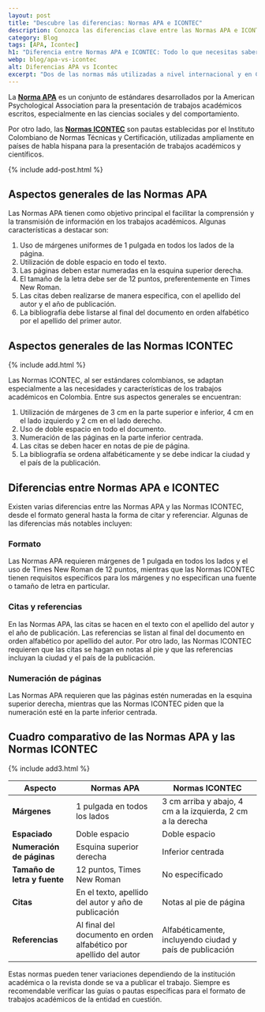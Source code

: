 ```yaml
---
layout: post
title: "Descubre las diferencias: Normas APA e ICONTEC"
description: Conozca las diferencias clave entre las Normas APA e ICONTEC con nuestra guía completa. ¡Encuentra la respuesta a tus dudas aquí!
category: Blog
tags: [APA, Icontec]
h1: "Diferencia entre Normas APA e ICONTEC: Todo lo que necesitas saber"
webp: blog/apa-vs-icontec
alt: Diferencias APA vs Icontec
excerpt: "Dos de las normas más utilizadas a nivel internacional y en Colombia son las normas APA e ICONTEC. ¿Pero cuál es la diferencia entre estas dos? ¿Cómo saber cuándo utilizar una y no la otra?"
---
```

La **[Norma APA]({{'normas-apa'|relative_url}})** es un conjunto de estándares desarrollados por la American Psychological Association para la presentación de trabajos académicos escritos, especialmente en las ciencias sociales y del comportamiento.

Por otro lado, las **[Normas ICONTEC]({{'normas-icontec'|relative_url}})** son pautas establecidas por el Instituto Colombiano de Normas Técnicas y Certificación, utilizadas ampliamente en países de habla hispana para la presentación de trabajos académicos y científicos.

{% include add-post.html %}

## Aspectos generales de las Normas APA

Las Normas APA tienen como objetivo principal el facilitar la comprensión y la transmisión de información en los trabajos académicos. Algunas características a destacar son:

1. Uso de márgenes uniformes de 1 pulgada en todos los lados de la página.
2. Utilización de doble espacio en todo el texto.
3. Las páginas deben estar numeradas en la esquina superior derecha.
4. El tamaño de la letra debe ser de 12 puntos, preferentemente en Times New Roman.
5. Las citas deben realizarse de manera específica, con el apellido del autor y el año de publicación.
6. La bibliografía debe listarse al final del documento en orden alfabético por el apellido del primer autor.

## Aspectos generales de las Normas ICONTEC

{% include add.html %}

Las Normas ICONTEC, al ser estándares colombianos, se adaptan especialmente a las necesidades y características de los trabajos académicos en Colombia. Entre sus aspectos generales se encuentran:

1. Utilización de márgenes de 3 cm en la parte superior e inferior, 4 cm en el lado izquierdo y 2 cm en el lado derecho.
2. Uso de doble espacio en todo el documento.
3. Numeración de las páginas en la parte inferior centrada.
4. Las citas se deben hacer en notas de pie de página.
5. La bibliografía se ordena alfabéticamente y se debe indicar la ciudad y el país de la publicación.

## Diferencias entre Normas APA e ICONTEC

Existen varias diferencias entre las Normas APA y las Normas ICONTEC, desde el formato general hasta la forma de citar y referenciar. Algunas de las diferencias más notables incluyen:

### Formato

Las Normas APA requieren márgenes de 1 pulgada en todos los lados y el uso de Times New Roman de 12 puntos, mientras que las Normas ICONTEC tienen requisitos específicos para los márgenes y no especifican una fuente o tamaño de letra en particular.

### Citas y referencias

En las Normas APA, las citas se hacen en el texto con el apellido del autor y el año de publicación. Las referencias se listan al final del documento en orden alfabético por apellido del autor. Por otro lado, las Normas ICONTEC requieren que las citas se hagan en notas al pie y que las referencias incluyan la ciudad y el país de la publicación.

### Numeración de páginas

Las Normas APA requieren que las páginas estén numeradas en la esquina superior derecha, mientras que las Normas ICONTEC piden que la numeración esté en la parte inferior centrada.

## Cuadro comparativo de las Normas APA y las Normas ICONTEC

{% include add3.html %}

| Aspecto       | Normas APA                 | Normas ICONTEC                   |
| ---------------------------- | --------------------------- | -------------------- |
| **Márgenes**                 | 1 pulgada en todos los lados         | 3 cm arriba y abajo, 4 cm a la izquierda, 2 cm a la derecha |
| **Espaciado**                | Doble espacio      | Doble espacio                           |
| **Numeración de páginas**    | Esquina superior derecha     | Inferior centrada                   |
| **Tamaño de letra y fuente** | 12 puntos, Times New Roman         | No especificado                  |
| **Citas**        | En el texto, apellido del autor y año de publicación        | Notas al pie de página       |
| **Referencias**       | Al final del documento en orden alfabético por apellido del autor | Alfabéticamente, incluyendo ciudad y país de publicación    |

Estas normas pueden tener variaciones dependiendo de la institución académica o la revista donde se va a publicar el trabajo. Siempre es recomendable verificar las guías o pautas específicas para el formato de trabajos académicos de la entidad en cuestión.
